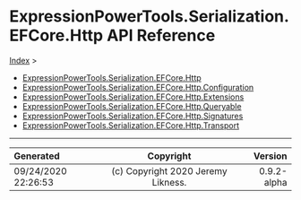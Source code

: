 ﻿# ExpressionPowerTools.Serialization.EFCore.Http API Reference

[Index](../index.md) > 

- [ExpressionPowerTools.Serialization.EFCore.Http](ExpressionPowerTools.Serialization.EFCore.Http.n.md)
- [ExpressionPowerTools.Serialization.EFCore.Http.Configuration](ExpressionPowerTools.Serialization.EFCore.Http.Configuration.n.md)
- [ExpressionPowerTools.Serialization.EFCore.Http.Extensions](ExpressionPowerTools.Serialization.EFCore.Http.Extensions.n.md)
- [ExpressionPowerTools.Serialization.EFCore.Http.Queryable](ExpressionPowerTools.Serialization.EFCore.Http.Queryable.n.md)
- [ExpressionPowerTools.Serialization.EFCore.Http.Signatures](ExpressionPowerTools.Serialization.EFCore.Http.Signatures.n.md)
- [ExpressionPowerTools.Serialization.EFCore.Http.Transport](ExpressionPowerTools.Serialization.EFCore.Http.Transport.n.md)

---

| Generated | Copyright | Version |
| :-- | :-: | --: |
| 09/24/2020 22:26:53 | (c) Copyright 2020 Jeremy Likness. | 0.9.2-alpha |
